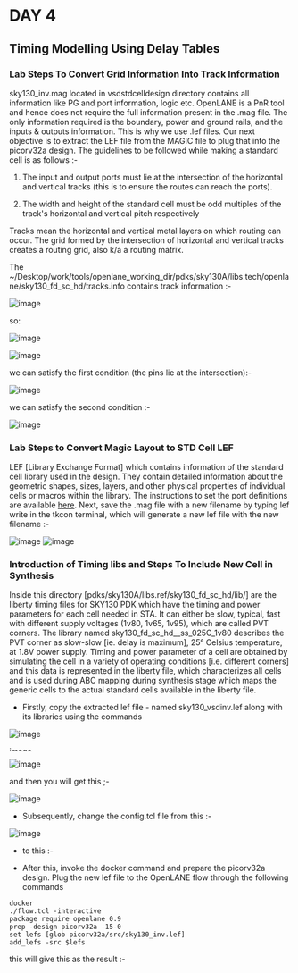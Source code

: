 # DAY 4

## Timing Modelling Using Delay Tables

### Lab Steps To Convert Grid Information Into Track Information

sky130_inv.mag located in vsdstdcelldesign directory contains all information like PG and port information, logic etc. OpenLANE is a PnR tool and hence does not require the full information present in the .mag file.
The only information required is the boundary, power and ground rails, and the inputs & outputs information. This is why we use .lef files. Our next objective is to extract the LEF file from the MAGIC file to plug that into the picorv32a design. The guidelines to be followed while making a standard cell is as follows :-

1. The input and output ports must lie at the intersection of the horizontal and vertical tracks (this is to ensure the routes can reach the ports).

2. The width and height of the standard cell must be odd multiples of the track's horizontal and vertical pitch respectively

Tracks mean the horizontal and vertical metal layers on which routing can occur. The grid formed by the intersection of horizontal and vertical tracks creates a routing grid, also k/a a routing matrix.

The ~/Desktop/work/tools/openlane_working_dir/pdks/sky130A/libs.tech/openlane/sky130_fd_sc_hd/tracks.info contains track information :-

![image](https://github.com/user-attachments/assets/9c902d4d-02d2-40cf-aec1-ba96c586676e)

so:

![image](https://github.com/user-attachments/assets/e88a6090-3405-4c35-bd53-5126c9a5dd8b)


![image](https://github.com/user-attachments/assets/8cd30bc0-d748-4876-a2b6-0eec513e4764)

we can satisfy the first condition (the pins lie at the intersection):-

![image](https://github.com/user-attachments/assets/2e41938f-050b-4576-9988-da4250085fcf)

we can satisfy the second condition :-

![image](https://github.com/user-attachments/assets/7b7c1a9d-018c-4af0-adab-1975fd314488)

### Lab Steps to Convert Magic Layout to STD Cell LEF

LEF [Library Exchange Format] which contains information of the standard cell library used in the design. They contain detailed information about the geometric shapes, sizes, layers, and other physical properties of individual cells or macros within the library. The instructions to set the port definitions are available [here](https://github.com/nickson-jose/vsdstdcelldesign#create-port-definition). Next, save the .mag file with a new filename by typing lef write in the tkcon terminal, which will generate a new lef file with the new filename :-

![image](https://github.com/user-attachments/assets/2c7c4a2c-5b02-4237-a231-9c678c2aabaf)
![image](https://github.com/user-attachments/assets/083ebe60-352a-4670-9f03-70711934db92)

### Introduction of Timing libs and Steps To Include New Cell in Synthesis

Inside this directory [pdks/sky130A/libs.ref/sky130_fd_sc_hd/lib/] are the liberty timing files for SKY130 PDK which have the timing and power parameters for each cell needed in STA. It can either be slow, typical, fast with different supply voltages (1v80, 1v65, 1v95), which are called PVT corners. The library named sky130_fd_sc_hd__ss_025C_1v80 describes the PVT corner as slow-slow [ie. delay is maximum], 25° Celsius temperature, at 1.8V power supply. Timing and power parameter of a cell are obtained by simulating the cell in a variety of operating conditions [i.e. different corners] and this data is represented in the liberty file, which characterizes all cells and is used during ABC mapping during synthesis stage which maps the generic cells to the actual standard cells available in the liberty file.

* Firstly, copy the extracted lef file - named sky130_vsdinv.lef along with its libraries using the commands

![image](https://github.com/user-attachments/assets/2d5c8235-3de2-489d-97fb-9dee58c018c0)

<img src="https://github.com/user-attachments/assets/57be4779-be99-493c-bd9c-3642280027e9" alt="image" width="600" height="9">

![image](https://github.com/user-attachments/assets/58c21642-5fa1-45fc-ae5a-b38f3af968b8)

and then you will get this ;-

![image](https://github.com/user-attachments/assets/399d21f1-c2e8-4f8d-8b4f-095d20a5e4b4)

* Subsequently, change the config.tcl file from this :-

![image](https://github.com/user-attachments/assets/0b4e4431-f79c-41fa-8f39-f09ef488eae5)

* to this :-


* After this, invoke the docker command and prepare the picorv32a design. Plug the new lef file to the OpenLANE flow through the following commands

```
docker
./flow.tcl -interactive
package require openlane 0.9
prep -design picorv32a -15-0
set lefs [glob picorv32a/src/sky130_inv.lef]
add_lefs -src $lefs
```

this will give this as the result :-

